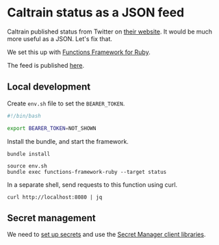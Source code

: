 # Caltrain status as a JSON feed

Caltrain published status from Twitter on [their website](https://www.caltrain.com/alerts?active_tab=service_alerts_tab).
It would be much more useful as a JSON. Let's fix that.

We set this up with [Functions Framework for Ruby](https://github.com/GoogleCloudPlatform/functions-framework-ruby).

The feed is published [here](https://us-central1-next-caltrain-pwa.cloudfunctions.net/status).

## Local development

Create `env.sh` file to set the `BEARER_TOKEN`.
```bash
#!/bin/bash

export BEARER_TOKEN=NOT_SHOWN
```

Install the bundle, and start the framework.
```
bundle install

source env.sh
bundle exec functions-framework-ruby --target status
```

In a separate shell, send requests to this function using curl.
```
curl http://localhost:8080 | jq
```

## Secret management

We need to [set up secrets](https://cloud.google.com/functions/docs/configuring/secrets#console) and use the
[Secret Manager client libraries](https://cloud.google.com/secret-manager/docs/reference/libraries#client-libraries-install-ruby).
